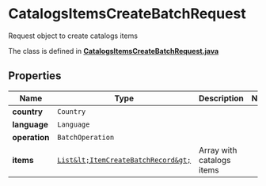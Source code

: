 

# CatalogsItemsCreateBatchRequest

Request object to create catalogs items

The class is defined in **[CatalogsItemsCreateBatchRequest.java](../../src/main/java/org/openapitools/model/CatalogsItemsCreateBatchRequest.java)**

## Properties

Name | Type | Description | Notes
------------ | ------------- | ------------- | -------------
**country** | `Country` |  | 
**language** | `Language` |  | 
**operation** | `BatchOperation` |  | 
**items** | [`List&lt;ItemCreateBatchRecord&gt;`](ItemCreateBatchRecord.md) | Array with catalogs items | 






